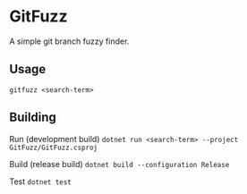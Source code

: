 # GitFuzz

A simple git branch fuzzy finder.

## Usage

`gitfuzz <search-term>`

## Building

Run (development build)
`dotnet run <search-term> --project GitFuzz/GitFuzz.csproj`

Build (release build)
`dotnet build --configuration Release`

Test
`dotnet test`
